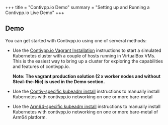 +++
title = "Contivpp.io Demo"
summary = "Setting up and Running a Contivpp.io Live Demo"
+++

## Demo

You can get started with Contivpp.io using one of serveral methods:

* Use the [Contivpp.io Vagrant Installation](https://github.com/contiv/vpp/blob/master/vagrant/README.md) instructions to start a
  simulated Kubernetes cluster with a couple of hosts running in VirtualBox
  VMs. This is the easiest way to bring up a cluster for exploring the
  capabilities and features of contivpp.io.

  __Note: The vagrant production solution (2 x worker nodes and without Steal-the-Nic) is used in the Demo section.__

* Use the [Contiv-specific kubeadm install](https://github.com/contiv/vpp/blob/master/docs/MANUAL_INSTALL.md) instructions to manually
  install Kubernetes with contivpp.io networking on one or more bare-metal

* Use the [Arm64-specific kubeadm install](https://github.com/contiv/vpp/blob/master/docs/arm64/MANUAL_INSTALL_ARM64.md) instructions to manually
  install Kubernetes with contivpp.io networking on one or more bare-metal
  of Arm64 platform.
